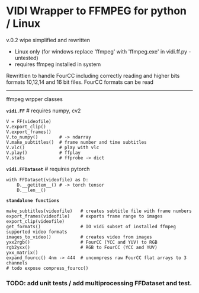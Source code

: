 # VIDI Wrapper to FFMPEG for python / Linux
v.0.2 wipe simplified and rewritten
*   Linux only (for windows replace 'ffmpeg' with 'ffmpeg.exe' in vidi.ff.py - untested)
*   requires ffmpeg installed in system

Rewrittien to handle FourCC including correctly reading and higher bits formats 10,12,14 and 16 bit files. FourCC formats can be read 

---

ffmpeg wrpper classes

**`vidi.FF`** # requires numpy, cv2

    V = FF(videofile)
    V.export_clip()
    V.export_frames()
    V.to_numpy()        # -> ndarray
    V.make_subtitles()  # frame number and time subtitles
    V.vlc()             # play with vlc
    V.play()            # ffplay
    V.stats             # ffprobe -> dict

**`vidi.FFDataset`** # requires pytorch

    with FFDataset(videofile) as D:
        D.__getitem__() # -> torch tensor
        D.__len__()


**`standalone functions`**

    make_subtitles(videofile)   # creates subtitle file with frame numbers
    export_frames(videofile)    # exports frame range to images
    export_clip(videofile)
    get_formats()               # IO vidi subset of installed ffmpeg supported video formats
    images_to_video()           # creates video from images
    yxx2rgb()                   # FourCC (YCC and YUV) to RGB
    rgb2yxx()                   # RGB to FourCC (YCC and YUV)
    yxx_matrix()
    expand_fourcc() 4nm -> 444  # uncompress raw FourCC flat arrays to 3 channels
    # todo expose compress_fourcc()

### TODO: add unit tests / add multiprocessing FFDataset and test.
